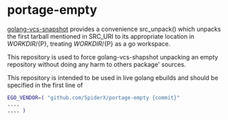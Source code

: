 # portage-empty

[golang-vcs-snapshot](https://devmanual.gentoo.org/eclass-reference/golang-vcs-snapshot.eclass/index.html) provides a convenience src_unpack() which unpacks the
first tarball mentioned in SRC_URI to its appropriate location in
${WORKDIR}/${P}, treating ${WORKDIR}/${P} as a go workspace.

This repository is used to force golang-vcs-shapshot unpacking an empty
repository without doing any harm to others package' sources.

This repository is intended to be used in live golang ebuilds and 
should be specified in the first line of
```sh
EGO_VENDOR=( "github.com/SpiderX/portage-empty {commit}"
....
.... )
```
